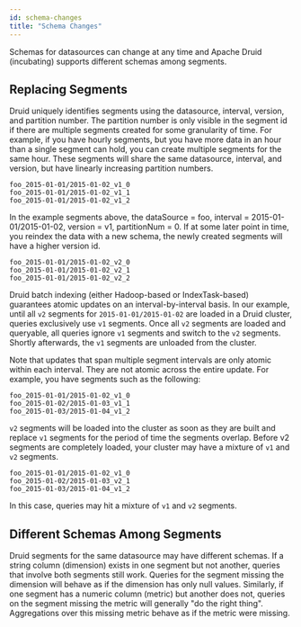```yaml
---
id: schema-changes
title: "Schema Changes"
---
```


<!--
  ~ Licensed to the Apache Software Foundation (ASF) under one
  ~ or more contributor license agreements.  See the NOTICE file
  ~ distributed with this work for additional information
  ~ regarding copyright ownership.  The ASF licenses this file
  ~ to you under the Apache License, Version 2.0 (the
  ~ "License"); you may not use this file except in compliance
  ~ with the License.  You may obtain a copy of the License at
  ~
  ~   http://www.apache.org/licenses/LICENSE-2.0
  ~
  ~ Unless required by applicable law or agreed to in writing,
  ~ software distributed under the License is distributed on an
  ~ "AS IS" BASIS, WITHOUT WARRANTIES OR CONDITIONS OF ANY
  ~ KIND, either express or implied.  See the License for the
  ~ specific language governing permissions and limitations
  ~ under the License.
  -->


Schemas for datasources can change at any time and Apache Druid (incubating) supports different schemas among segments.

## Replacing Segments

Druid uniquely 
identifies segments using the datasource, interval, version, and partition number. The partition number is only visible in the segment id if 
there are multiple segments created for some granularity of time. For example, if you have hourly segments, but you 
have more data in an hour than a single segment can hold, you can create multiple segments for the same hour. These segments will share 
the same datasource, interval, and version, but have linearly increasing partition numbers.

```
foo_2015-01-01/2015-01-02_v1_0
foo_2015-01-01/2015-01-02_v1_1
foo_2015-01-01/2015-01-02_v1_2
```

In the example segments above, the dataSource = foo, interval = 2015-01-01/2015-01-02, version = v1, partitionNum = 0. 
If at some later point in time, you reindex the data with a new schema, the newly created segments will have a higher version id.

```
foo_2015-01-01/2015-01-02_v2_0
foo_2015-01-01/2015-01-02_v2_1
foo_2015-01-01/2015-01-02_v2_2
```

Druid batch indexing (either Hadoop-based or IndexTask-based) guarantees atomic updates on an interval-by-interval basis. 
In our example, until all `v2` segments for `2015-01-01/2015-01-02` are loaded in a Druid cluster, queries exclusively use `v1` segments. 
Once all `v2` segments are loaded and queryable, all queries ignore `v1` segments and switch to the `v2` segments. 
Shortly afterwards, the `v1` segments are unloaded from the cluster.

Note that updates that span multiple segment intervals are only atomic within each interval. They are not atomic across the entire update. 
For example, you have segments such as the following:

```
foo_2015-01-01/2015-01-02_v1_0
foo_2015-01-02/2015-01-03_v1_1
foo_2015-01-03/2015-01-04_v1_2
```

`v2` segments will be loaded into the cluster as soon as they are built and replace `v1` segments for the period of time the 
segments overlap. Before v2 segments are completely loaded, your cluster may have a mixture of `v1` and `v2` segments.
 
```
foo_2015-01-01/2015-01-02_v1_0
foo_2015-01-02/2015-01-03_v2_1
foo_2015-01-03/2015-01-04_v1_2
``` 
 
In this case, queries may hit a mixture of `v1` and `v2` segments.

## Different Schemas Among Segments

Druid segments for the same datasource may have different schemas. If a string column (dimension) exists in one segment but not 
another, queries that involve both segments still work. Queries for the segment missing the dimension will behave as if the dimension has only null values. 
Similarly, if one segment has a numeric column (metric) but another does not, queries on the segment missing the 
metric will generally "do the right thing". Aggregations over this missing metric behave as if the metric were missing.

